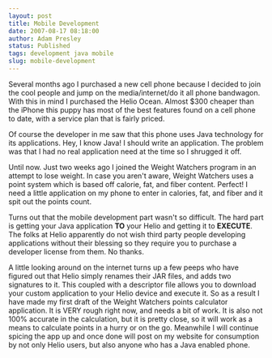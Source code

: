 ```yaml
---
layout: post
title: Mobile Development
date: 2007-08-17 08:18:00
author: Adam Presley
status: Published
tags: development java mobile
slug: mobile-development
---
```


Several months ago I purchased a new cell phone because I decided to
join the cool people and jump on the media/internet/do it all phone
bandwagon. With this in mind I purchased the Helio Ocean. Almost
$300 cheaper than the iPhone this puppy has most of the best features
found on a cell phone to date, with a service plan that is fairly
priced.  

Of course the developer in me saw that this phone uses Java technology
for its applications. Hey, I know Java! I should write an application.
The problem was that I had no real application need at the time so I
shrugged it off.  

Until now. Just two weeks ago I joined the Weight Watchers program
in an attempt to lose weight. In case you aren't aware, Weight Watchers
uses a point system which is based off calorie, fat, and fiber content.
Perfect! I need a little application on my phone to enter in calories,
fat, and fiber and it spit out the points count.  
  
Turns out that the mobile development part wasn't so difficult. The hard
part is getting your Java application **TO** your Helio and getting it to
**EXECUTE**. The folks at Helio apparently do not wish third party
people developing applications without their blessing so they require
you to purchase a developer license from them. No thanks.  
  
A little looking around on the internet turns up a few peeps who have
figured out that Helio simply renames their JAR files, and adds two
signatures to it. This coupled with a descriptor file allows you to
download your custom application to your Helio device and execute it. So
as a result I have made my first draft of the Weight Watchers points
calculator application. It is VERY rough right now, and needs a bit of
work. It is also not 100% accurate in the calculation, but it is pretty
close, so it will work as a means to calculate points in a hurry or on
the go. Meanwhile I will continue spicing the app up and once done will
post on my website for consumption by not only Helio users, but also
anyone who has a Java enabled phone.  
